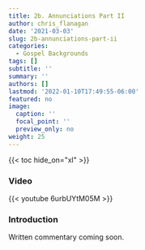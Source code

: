```yaml
---
title: 2b. Annunciations Part II
author: chris_flanagan
date: '2021-03-03'
slug: 2b-annunciations-part-ii
categories:
  - Gospel Backgrounds
tags: []
subtitle: ''
summary: ''
authors: []
lastmod: '2022-01-10T17:49:55-06:00'
featured: no
image:
  caption: ''
  focal_point: ''
  preview_only: no
weight: 25
---
```


{{< toc hide_on="xl" >}}

### Video

{{< youtube 6urbUYtM05M >}}



### Introduction 

Written commentary coming soon.